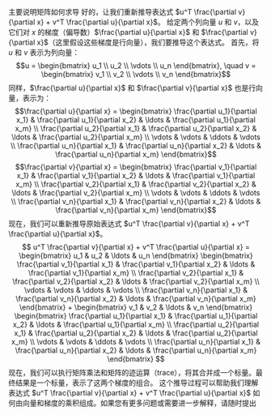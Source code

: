 主要说明矩阵如何求导
好的，让我们重新推导表达式 $u^T \frac{\partial v}{\partial x} + v^T \frac{\partial u}{\partial x}$。
给定两个列向量 $u$ 和 $v$，以及它们对 $x$ 的梯度（偏导数）$\frac{\partial u}{\partial x}$ 和 $\frac{\partial v}{\partial x}$（这里假设这些梯度是行向量），我们要推导这个表达式。
首先，将 $u$ 和 $v$ 表示为列向量：
$$u = \begin{bmatrix} u_1 \\ u_2 \\ \vdots \\ u_n \end{bmatrix}, \quad v = \begin{bmatrix} v_1 \\ v_2 \\ \vdots \\ v_n \end{bmatrix}$$
同样，$\frac{\partial u}{\partial x}$ 和 $\frac{\partial v}{\partial x}$ 也是行向量，表示为：
$$\frac{\partial u}{\partial x} = \begin{bmatrix}
\frac{\partial u_1}{\partial x_1} & \frac{\partial u_1}{\partial x_2} & \ldots & \frac{\partial u_1}{\partial x_m} \\
\frac{\partial u_2}{\partial x_1} & \frac{\partial u_2}{\partial x_2} & \ldots & \frac{\partial u_2}{\partial x_m} \\
\vdots & \vdots & \ddots & \vdots \\
\frac{\partial u_n}{\partial x_1} & \frac{\partial u_n}{\partial x_2} & \ldots & \frac{\partial u_n}{\partial x_m}
\end{bmatrix}$$
$$\frac{\partial v}{\partial x} = \begin{bmatrix}
\frac{\partial v_1}{\partial x_1} & \frac{\partial v_1}{\partial x_2} & \ldots & \frac{\partial v_1}{\partial x_m} \\
\frac{\partial v_2}{\partial x_1} & \frac{\partial v_2}{\partial x_2} & \ldots & \frac{\partial v_2}{\partial x_m} \\
\vdots & \vdots & \ddots & \vdots \\
\frac{\partial v_n}{\partial x_1} & \frac{\partial v_n}{\partial x_2} & \ldots & \frac{\partial v_n}{\partial x_m}
\end{bmatrix}$$
现在，我们可以重新推导原始表达式 $u^T \frac{\partial v}{\partial x} + v^T \frac{\partial u}{\partial x}$。
$$
u^T \frac{\partial v}{\partial x} + v^T \frac{\partial u}{\partial x} = \begin{bmatrix} u_1 & u_2 & \ldots & u_n \end{bmatrix} \begin{bmatrix}
\frac{\partial v_1}{\partial x_1} & \frac{\partial v_1}{\partial x_2} & \ldots & \frac{\partial v_1}{\partial x_m} \\
\frac{\partial v_2}{\partial x_1} & \frac{\partial v_2}{\partial x_2} & \ldots & \frac{\partial v_2}{\partial x_m} \\
\vdots & \vdots & \ddots & \vdots \\
\frac{\partial v_n}{\partial x_1} & \frac{\partial v_n}{\partial x_2} & \ldots & \frac{\partial v_n}{\partial x_m}
\end{bmatrix} + \begin{bmatrix} v_1 & v_2 & \ldots & v_n \end{bmatrix} \begin{bmatrix}
\frac{\partial u_1}{\partial x_1} & \frac{\partial u_1}{\partial x_2} & \ldots & \frac{\partial u_1}{\partial x_m} \\
\frac{\partial u_2}{\partial x_1} & \frac{\partial u_2}{\partial x_2} & \ldots & \frac{\partial u_2}{\partial x_m} \\
\vdots & \vdots & \ddots & \vdots \\
\frac{\partial u_n}{\partial x_1} & \frac{\partial u_n}{\partial x_2} & \ldots & \frac{\partial u_n}{\partial x_m}
\end{bmatrix}
$$
现在，我们可以执行矩阵乘法和矩阵的迹运算（trace），将其合并成一个标量。最终结果是一个标量，表示了这两个梯度的组合。
这个推导过程可以帮助我们理解表达式 $u^T \frac{\partial v}{\partial x} + v^T \frac{\partial u}{\partial x}$ 如何由向量和梯度的乘积组成。如果您有更多问题或需要进一步解释，请随时提出